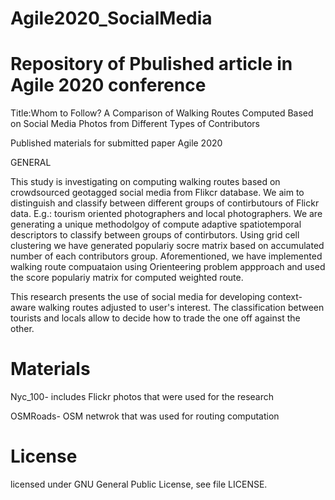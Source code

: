 # Agile2020_SocialMedia
# Repository of Pbulished article in Agile 2020 conference

Title:Whom to Follow? A Comparison of Walking Routes Computed Based on Social Media Photos from Different Types of Contributors

Published materials for submitted paper Agile 2020

GENERAL

This study is investigating on computing walking routes based on 
crowdsourced geotagged social media from Flikcr database. We aim to distinguish
and classify between different groups of contirbutours of Flickr data. E.g.: tourism
oriented photographers and local photographers. We are generating a unique methodolgoy
of compute adaptive spatiotemporal descriptors to classify between groups of contirbutors.
Using grid cell clustering we have generated populariy socre matrix based on accumulated
number of each contributors group.
Aforementioned, we have implemented walking route compuataion using Orienteering problem appproach
and used the score populariy matrix for computed weighted route.

This research presents the use of social media for developing context-aware walking routes
adjusted to user's interest. The classification between tourists and locals allow
to decide how to trade the one off against the other.

# Materials
Nyc_100- includes Flickr photos that were used for the research

OSMRoads- OSM netwrok that was used for routing computation

# License
 licensed under GNU General Public License, see file LICENSE.
